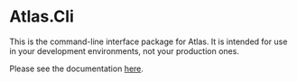 # Atlas.Cli

This is the command-line interface package for Atlas. It is intended for use
in your development environments, not your production ones.

Please see the documentation [here](./docs/getting-started.md).
